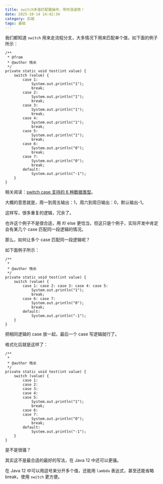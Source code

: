 ```yaml
---
title: switch多值匹配骚操作，带你涨姿势！
date: 2025-10-14 14:42:34
category: 后端
tags: 基础
---
```


我们都知道 `switch` 用来走流程分支，大多情况下用来匹配单个值，如下面的例子所示：

```
/**
 * @from 
 * @author 栈长
 */
private static void test(int value) {
    switch (value) {
        case 1:
            System.out.println("1");
            break;
        case 2:
            System.out.println("1");
            break;
        case 3:
            System.out.println("1");
            break;
        case 4:
            System.out.println("1");
            break;
        case 5:
            System.out.println("1");
            break;
        case 6:
            System.out.println("0");
            break;
        case 7:
            System.out.println("0");
            break;
        default:
            System.out.println("-1");
    }
}
```

相关阅读：[switch case 支持的 6 种数据类型](https://mp.weixin.qq.com/s/QuchavZfEexwAgUS5qgB_Q)。

大概的意思就是，周一到周五输出：1，周六到周日输出：0，默认输出-1。

这样写，很多重复的逻辑，冗余了。

也许这个例子不是很合适，用 if/ else 更恰当，但这只是个例子，实际开发中肯定会有某几个 case 匹配同一段逻辑的情况。

那么，如何让多个 case 匹配同一段逻辑呢？

如下面例子所示：

```
/**
 * 
 * @author 栈长
 */
private static void test(int value) {
    switch (value) {
        case 1: case 2: case 3: case 4: case 5:
            System.out.println("1");
            break;
        case 6: case 7:
            System.out.println("0");
            break;
        default:
            System.out.println("-1");
    }
}
```

把相同逻辑的 case 放一起，最后一个 case 写逻辑就行了。

格式化后就是这样了：

```
/**
 * 
 * @author 栈长
 */
private static void test(int value) {
    switch (value) {
        case 1: 
        case 2: 
        case 3: 
        case 4: 
        case 5:
            System.out.println("1");
            break;
        case 6: 
        case 7:
            System.out.println("0");
            break;
        default:
            System.out.println("-1");
    }
}
```

是不是很骚？

其实这不是最合适的最好的写法，在 Java 12 中还可以更骚。

在 Java 12 中可以用逗号来分开多个值，还能用 `lambda` 表达式，甚至还能省略 break，使用 `switch` 更方便。

